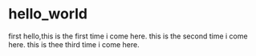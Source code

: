 # hello_world
first
hello,this is the first time i come here.
this is the second time i come here.
this is thee third time i come here.
